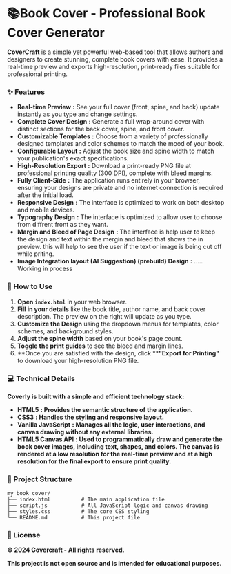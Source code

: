 # 📚Book Cover - Professional Book Cover Generator

****CoverCraft**** is a simple yet powerful web-based tool that allows authors and designers to create stunning, complete book covers with ease. It provides a real-time preview and exports high-resolution, print-ready files suitable for professional printing.  

### ✨ Features

* **Real-time Preview** **:** See your full cover (front, spine, and back) update instantly as you type and change settings.
* **Complete Cover Design** **:** Generate a full wrap-around cover with distinct sections for the back cover, spine, and front cover.
* **Customizable Templates** **:** Choose from a variety of professionally designed templates and color schemes to match the mood of your book.
* **Configurable Layout** **:** Adjust the book size and spine width to match your publication's exact specifications.
* **High-Resolution Export** **:** Download a print-ready PNG file at professional printing quality (300 DPI), complete with bleed margins.
* **Fully Client-Side** **:** The application runs entirely in your browser, ensuring your designs are private and no internet connection is required after the initial load.
* **Responsive Design** **:** The interface is optimized to work on both desktop and mobile devices.
* **Typography Design** **:** The interface is optimized to allow user to choose from diffrent front as they want.
* **Margin and Bleed of Page Design** **:** The interface is help user to keep the design and text within the mergin and bleed that shows the in  preview. this will help to see the user if the text or image is being cut off while priting.
* **Image Integration layout (AI Suggestion) (prebuild) Design** **:** ..... Working in process

  

### 🚀 How to Use

1. **Open `index.html`** in your web browser.
2. **Fill in your details** like the book title, author name, and back cover description. The preview on the right will update as you type.
3. **Customize the Design** using the dropdown menus for templates, color schemes, and background styles.
4. **Adjust the spine width** based on your book's page count.
5. **Toggle the print guides** to see the bleed and margin lines.
6. **Once you are satisfied with the design, click ****"Export for Printing"** to download your high-resolution PNG file.

### 💻 Technical Details

**Coverly is built with a simple and efficient technology stack:**

* **HTML5** **: Provides the semantic structure of the application.**
* **CSS3** **: Handles the styling and responsive layout.**
* **Vanilla JavaScript** **: Manages all the logic, user interactions, and canvas drawing without any external libraries.**
* **HTML5 Canvas API** **: Used to programmatically draw and generate the book cover images, including text, shapes, and colors. The canvas is rendered at a low resolution for the real-time preview and at a high resolution for the final export to ensure print quality.**

### 📂 Project Structure

```
my book cover/
├── index.html          # The main application file
├── script.js           # All JavaScript logic and canvas drawing
├── styles.css          # The core CSS styling
└── README.md           # This project file

```

### 📜 License

**© 2024 Covercraft - All rights reserved.**

**This project is not open source and is intended for educational purposes.**

